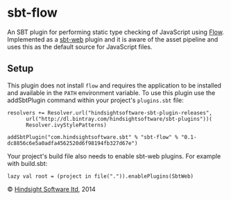 sbt-flow
=======

An SBT plugin for performing static type checking of JavaScript using [Flow](http://flowtype.org/). Implemented as a
[sbt-web](https://github.com/sbt/sbt-web) plugin and it is aware of the asset pipeline and uses this as the default
source for JavaScript files.

Setup
-----

This plugin does not install `flow` and requires the application to be installed and available in the `PATH` environment
variable. To use this plugin use the addSbtPlugin command within your project's `plugins.sbt` file:

    resolvers += Resolver.url("hindsightsoftware-sbt-plugin-releases",
          url("http://dl.bintray.com/hindsightsoftware/sbt-plugins"))(
          Resolver.ivyStylePatterns)

    addSbtPlugin("com.hindsightsoftware.sbt" % "sbt-flow" % "0.1-dc8856c6e5a0adfa4562520d6f98194fb327d67e")


Your project's build file also needs to enable sbt-web plugins. For example with build.sbt:

    lazy val root = (project in file(".")).enablePlugins(SbtWeb)



&copy; [Hindsight Software ltd](http://hindsightsoftware.com), 2014
